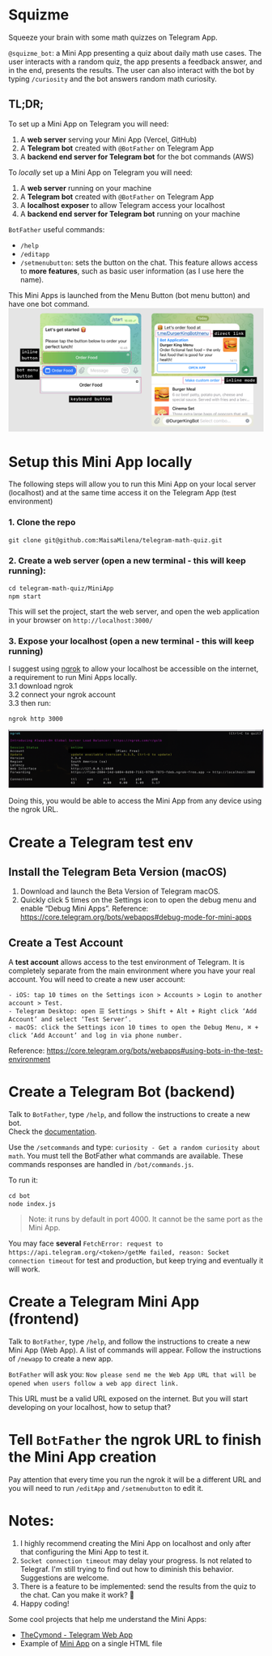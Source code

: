 # Squizme
Squeeze your brain with some math quizzes on Telegram App.

`@squizme_bot`: a Mini App presenting a quiz about daily math use cases. The user interacts with a random quiz, the app presents a feedback answer, and in the end, presents the results.
The user can also interact with the bot by typing `/curiosity` and the bot answers random math curiosity.

## TL;DR;
To set up a Mini App on Telegram you will need:
1. A **web server** serving your Mini App (Vercel, GitHub)
2. A **Telegram bot** created with `@BotFather` on Telegram App
3. A **backend end server for Telegram bot** for the bot commands (AWS)

To *locally* set up a Mini App on Telegram you will need:
1. A **web server** running on your machine
2. A **Telegram bot** created with `@BotFather` on Telegram App
3. A **localhost exposer** to allow Telegram access your localhost
4. A **backend end server for Telegram bot** running on your machine

`BotFather` useful commands:
- `/help`
- `/editapp`
- `/setmenubutton`: sets the button on the chat. This feature allows access to **more features**, such as basic user information (as I use here the name).

This Mini Apps is launched from the Menu Button (bot menu button) and have one bot command.
![Alt text](documentation/img/implementing_mini_app.jpeg)

# Setup this Mini App locally
The following steps will allow you to run this Mini App on your local server (localhost) and at the same time access it on the Telegram App (test environment)

### 1. Clone the repo
```
git clone git@github.com:MaisaMilena/telegram-math-quiz.git
```

### 2. Create a web server (open a new terminal - this will keep running): 
```
cd telegram-math-quiz/MiniApp
npm start
```
This will set the project, start the web server, and open the web application in your browser on `http://localhost:3000/`   

### 3. Expose your localhost (open a new terminal - this will keep running)
I suggest using [ngrok](https://ngrok.com/docs/getting-started/) to allow your localhost be accessible on the internet, a requirement to run Mini Apps locally.  
3.1 download ngrok  
3.2 connect your ngrok account  
3.3 then run:
```
ngrok http 3000
```
<img width=800 src="documentation/img/ngrok-running.png">

Doing this, you would be able to access the Mini App from any device using the ngrok URL.

# Create a Telegram test env
## Install the Telegram Beta Version (macOS)
1. Download and launch the Beta Version of Telegram macOS.
2. Quickly click 5 times on the Settings icon to open the debug menu and enable “Debug Mini Apps”.
Reference: https://core.telegram.org/bots/webapps#debug-mode-for-mini-apps

## Create a Test Account
A **test account** allows access to the test environment of Telegram. It is completely separate from the main environment where you have your real account. You will need to create a new user account:
```
- iOS: tap 10 times on the Settings icon > Accounts > Login to another account > Test.
- Telegram Desktop: open ☰ Settings > Shift + Alt + Right click ‘Add Account’ and select ‘Test Server’.
- macOS: click the Settings icon 10 times to open the Debug Menu, ⌘ + click ‘Add Account’ and log in via phone number.
```
Reference: https://core.telegram.org/bots/webapps#using-bots-in-the-test-environment

# Create a Telegram Bot (backend)
Talk to `BotFather`, type `/help`, and follow the instructions to create a new bot.  
Check the [documentation](https://core.telegram.org/bots#how-do-i-create-a-bot).

Use the `/setcommands` and type: `curiosity - Get a random curiosity about math`. You must tell the BotFather what commands are available. These commands responses are handled in `/bot/commands.js`.

To run it:
```
cd bot
node index.js
```

> Note: it runs by default in port 4000. It cannot be the same port as the Mini App.

You may face **several** `FetchError: request to https://api.telegram.org/<token>/getMe failed, reason: Socket connection timeout` for test and production, but keep trying and eventually it will work.

# Create a Telegram Mini App (frontend)
Talk to `BotFather`, type `/help`, and follow the instructions to create a new Mini App (Web App).
A list of commands will appear. Follow the instructions of `/newapp` to create a new app.

`BotFather` will ask you: `Now please send me the Web App URL that will be opened when users follow a web app direct link.`  

This URL must be a valid URL exposed on the internet. But you will start developing on your localhost, how to setup that?

# Tell `BotFather` the ngrok URL to finish the Mini App creation
Pay attention that every time you run the ngrok it will be a different URL and you will need to run `/editApp` and `/setmenubutton` to edit it.

# Notes:
1. I highly recommend creating the Mini App on localhost and only after that configuring the Mini App to test it.
2. `Socket connection timeout` may delay your progress. Is not related to Telegraf. I'm still trying to find out how to diminish this behavior. Suggestions are welcome.
3. There is a feature to be implemented: send the results from the quiz to the chat. Can you make it work? 😬
4. Happy coding!

Some cool projects that help me understand the Mini Apps:
- [TheCymond - Telegram Web App](https://github.com/TheCymond/Telegram_Web_App)
- Example of [Mini App](https://github.com/revenkroz/telegram-web-app-bot-example) on a single HTML file
